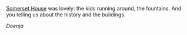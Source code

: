 [Somerset House](/walks#custom) was lovely: the kids running around, the fountains. And you telling us about the history and the buildings.

*Doenja*
